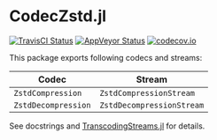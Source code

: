 CodecZstd.jl
============

[![TravisCI Status][travisci-img]][travisci-url]
[![AppVeyor Status][appveyor-img]][appveyor-url]
[![codecov.io][codecov-img]][codecov-url]

This package exports following codecs and streams:

| Codec               | Stream                    |
| ------------------- | ------------------------- |
| `ZstdCompression`   | `ZstdCompressionStream`   |
| `ZstdDecompression` | `ZstdDecompressionStream` |

See docstrings and [TranscodingStreams.jl](https://github.com/bicycle1885/TranscodingStreams.jl) for details.

[travisci-img]: https://travis-ci.org/bicycle1885/CodecZstd.jl.svg?branch=master
[travisci-url]: https://travis-ci.org/bicycle1885/CodecZstd.jl
[appveyor-img]: https://ci.appveyor.com/api/projects/status/u58v32yenqf19x2a?svg=true
[appveyor-url]: https://ci.appveyor.com/project/bicycle1885/codeczstd-jl
[codecov-img]: http://codecov.io/github/bicycle1885/CodecZstd.jl/coverage.svg?branch=master
[codecov-url]: http://codecov.io/github/bicycle1885/CodecZstd.jl?branch=master

